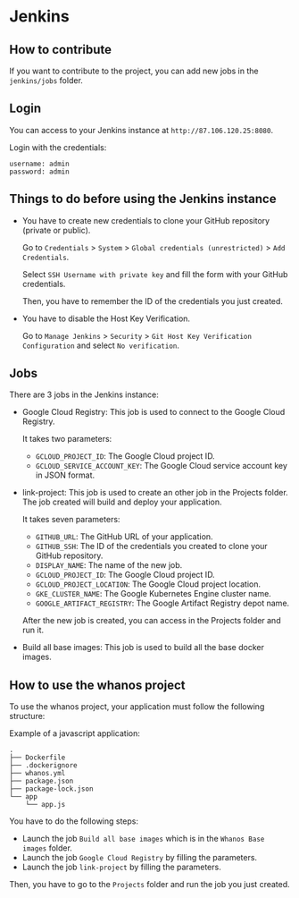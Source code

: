 # Jenkins

## How to contribute

If you want to contribute to the project, you can add new jobs in the `jenkins/jobs` folder.


## Login

You can access to your Jenkins instance at `http://87.106.120.25:8080`.

Login with the credentials:

    username: admin
    password: admin


## Things to do before using the Jenkins instance

- You have to create new credentials to clone your GitHub repository (private or public).

    Go to `Credentials` > `System` > `Global credentials (unrestricted)` > `Add Credentials`.

    Select `SSH Username with private key` and fill the form with your GitHub credentials.

    Then, you have to remember the ID of the credentials you just created.

- You have to disable the Host Key Verification.

    Go to `Manage Jenkins` > `Security` > `Git Host Key Verification Configuration` and select `No verification`.

## Jobs

There are 3 jobs in the Jenkins instance:

- Google Cloud Registry: This job is used to connect to the Google Cloud Registry.

    It takes two parameters:
    - `GCLOUD_PROJECT_ID`: The Google Cloud project ID.
    - `GCLOUD_SERVICE_ACCOUNT_KEY`: The Google Cloud service account key in JSON format.

- link-project: This job is used to create an other job in the Projects folder. The job created will build and deploy your application.

    It takes seven parameters:
    - `GITHUB_URL`: The GitHub URL of your application.
    - `GITHUB_SSH`: The ID of the credentials you created to clone your GitHub repository.
    - `DISPLAY_NAME`: The name of the new job.
    - `GCLOUD_PROJECT_ID`: The Google Cloud project ID.
    - `GCLOUD_PROJECT_LOCATION`: The Google Cloud project location.
    - `GKE_CLUSTER_NAME`: The Google Kubernetes Engine cluster name.
    - `GOOGLE_ARTIFACT_REGISTRY`: The Google Artifact Registry depot name.

    After the new job is created, you can access in the Projects folder and run it.

- Build all base images: This job is used to build all the base docker images.


## How to use the whanos project

To use the whanos project, your application must follow the following structure:

Example of a javascript application:
    
    .
    ├── Dockerfile
    ├── .dockerignore
    ├── whanos.yml
    ├── package.json
    ├── package-lock.json
    └── app
        └── app.js


You have to do the following steps:

- Launch the job `Build all base images` which is in the `Whanos Base images` folder.
- Launch the job `Google Cloud Registry` by filling the parameters.
- Launch the job `link-project` by filling the parameters.

Then, you have to go to the `Projects` folder and run the job you just created.